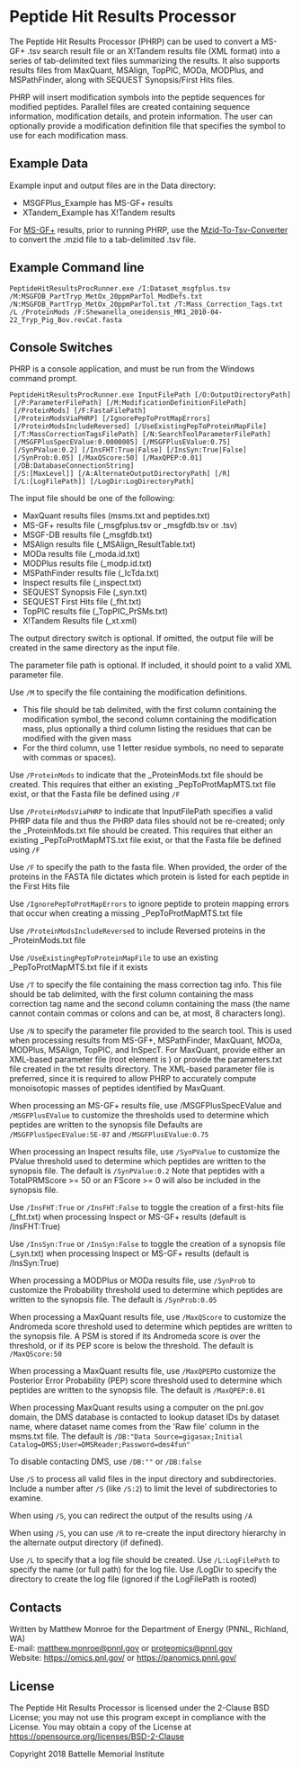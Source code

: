 # Peptide Hit Results Processor

The Peptide Hit Results Processor (PHRP) can be used to convert a MS-GF+ .tsv 
search result file or an X!Tandem results file (XML format) into a series 
of tab-delimited text files summarizing the results. It also supports 
results files from MaxQuant, MSAlign, TopPIC, MODa, MODPlus, and MSPathFinder, 
along with SEQUEST Synopsis/First Hits files.

PHRP will insert modification symbols into the peptide sequences for modified peptides.
Parallel files are created containing sequence information, modification details,
and protein information. The user can optionally provide a modification definition 
file that specifies the symbol to use for each modification mass.

## Example Data

Example input and output files are in the Data directory:
* MSGFPlus_Example has MS-GF+ results
* XTandem_Example has X!Tandem results

For [MS-GF+](https://github.com/sangtaekim/msgfplus) results, prior to running PHRP, use the 
[Mzid-To-Tsv-Converter](https://github.com/PNNL-Comp-Mass-Spec/Mzid-To-Tsv-Converter)
to convert the .mzid file to a tab-delimited .tsv file.

## Example Command line 

```
PeptideHitResultsProcRunner.exe /I:Dataset_msgfplus.tsv /M:MSGFDB_PartTryp_MetOx_20ppmParTol_ModDefs.txt /N:MSGFDB_PartTryp_MetOx_20ppmParTol.txt /T:Mass_Correction_Tags.txt /L /ProteinMods /F:Shewanella_oneidensis_MR1_2010-04-22_Tryp_Pig_Bov.revCat.fasta
```

## Console Switches

PHRP is a console application, and must be run from the Windows command prompt.

```
PeptideHitResultsProcRunner.exe InputFilePath [/O:OutputDirectoryPath]
 [/P:ParameterFilePath] [/M:ModificationDefinitionFilePath]
 [/ProteinMods] [/F:FastaFilePath]
 [/ProteinModsViaPHRP] [/IgnorePepToProtMapErrors]
 [/ProteinModsIncludeReversed] [/UseExistingPepToProteinMapFile]
 [/T:MassCorrectionTagsFilePath] [/N:SearchToolParameterFilePath] 
 [/MSGFPlusSpecEValue:0.0000005] [/MSGFPlusEValue:0.75]
 [/SynPValue:0.2] [/InsFHT:True|False] [/InsSyn:True|False]
 [/SynProb:0.05] [/MaxQScore:50] [/MaxQPEP:0.01]
 [/DB:DatabaseConnectionString]
 [/S:[MaxLevel]] [/A:AlternateOutputDirectoryPath] [/R] 
 [/L:[LogFilePath]] [/LogDir:LogDirectoryPath]
```

The input file should be one of the following:
* MaxQuant results files (msms.txt and peptides.txt)
* MS-GF+ results file (_msgfplus.tsv or _msgfdb.tsv or .tsv)
* MSGF-DB results file (_msgfdb.txt)
* MSAlign results file (_MSAlign_ResultTable.txt)
* MODa results file (_moda.id.txt)
* MODPlus results file (_modp.id.txt)
* MSPathFinder results file (_IcTda.txt)
* Inspect results file (_inspect.txt)
* SEQUEST Synopsis File (_syn.txt)
* SEQUEST First Hits file (_fht.txt)
* TopPIC results file (_TopPIC_PrSMs.txt)
* X!Tandem Results file (_xt.xml)

The output directory switch is optional. If omitted, the output file will be
created in the same directory as the input file.

The parameter file path is optional. If included, it should point to a valid XML
parameter file.

Use `/M` to specify the file containing the modification definitions. 
* This file should be tab delimited, with the first column containing the modification
symbol, the second column containing the modification mass, plus optionally a
third column listing the residues that can be modified with the given mass
* For the third column, use 1 letter residue symbols, no need to separate with commas or spaces).

Use `/ProteinMods` to indicate that the _ProteinMods.txt file should be created.
This requires that either an existing _PepToProtMapMTS.txt file exist, or that
the Fasta file be defined using `/F`

Use `/ProteinModsViaPHRP` to indicate that InputFilePath specifies a valid PHRP
data file and thus the PHRP data files should not be re-created; only the
_ProteinMods.txt file should be created. This requires that either an existing
_PepToProtMapMTS.txt file exist, or that the Fasta file be defined using `/F`

Use `/F` to specify the path to the fasta file. When provided, the order of the
proteins in the FASTA file dictates which protein is listed for each peptide in
the First Hits file

Use `/IgnorePepToProtMapErrors` to ignore peptide to protein mapping errors that
occur when creating a missing _PepToProtMapMTS.txt file

Use `/ProteinModsIncludeReversed` to include Reversed proteins in the
_ProteinMods.txt file

Use `/UseExistingPepToProteinMapFile` to use an existing _PepToProtMapMTS.txt file
if it exists

Use `/T` to specify the file containing the mass correction tag info. This file 
should be tab delimited, with the first column containing the mass correction tag 
name and the second column containing the mass (the name cannot contain commas or 
colons and can be, at most, 8 characters long).

Use `/N` to specify the parameter file provided to the search tool. This is used
when processing results from MS-GF+, MSPathFinder, MaxQuant, MODa, MODPlus,
MSAlign, TopPIC, and InSpecT. For MaxQuant, provide either an XML-based parameter
file (root element is <MaxQuantParams>) or provide the parameters.txt file
created in the txt results directory. The XML-based parameter file is preferred,
since it is required to allow PHRP to accurately compute monoisotopic masses of
peptides identified by MaxQuant.

When processing an MS-GF+ results file, use /MSGFPlusSpecEValue and
`/MSGFPlusEValue` to customize the thresholds used to determine which peptides are
written to the synopsis file
Defaults are `/MSGFPlusSpecEValue:5E-07` and `/MSGFPlusEValue:0.75`

When processing an Inspect results file, use `/SynPValue` to customize the PValue
threshold used to determine which peptides are written to the synopsis file. The
default is `/SynPValue:0.2`  Note that peptides with a TotalPRMScore >= 50 or an
FScore >= 0 will also be included in the synopsis file.

Use `/InsFHT:True` or `/InsFHT:False` to toggle the creation of a first-hits file
(_fht.txt) when processing Inspect or MS-GF+ results (default is /InsFHT:True)

Use `/InsSyn:True` or `/InsSyn:False` to toggle the creation of a synopsis file
(_syn.txt) when processing Inspect or MS-GF+ results (default is /InsSyn:True)

When processing a MODPlus or MODa results file, use `/SynProb` to customize the
Probability threshold used to determine which peptides are written to the
synopsis file. The default is `/SynProb:0.05`

When processing a MaxQuant results file, use `/MaxQScore` to customize the
Andromeda score threshold used to determine which peptides are written to the
synopsis file. A PSM is stored if its Andromeda score is over the threshold, or
if its PEP score is below the threshold. The default is `/MaxQScore:50`

When processing a MaxQuant results file, use `/MaxQPEP`to customize the Posterior
Error Probability (PEP) score threshold used to determine which peptides are
written to the synopsis file. The default is `/MaxQPEP:0.01`

When processing MaxQuant results using a computer on the pnl.gov domain, the DMS
database is contacted to lookup dataset IDs by dataset name, where dataset name
comes from the 'Raw file' column in the msms.txt file. The default is
`/DB:"Data Source=gigasax;Initial Catalog=DMS5;User=DMSReader;Password=dms4fun"`

To disable contacting DMS, use `/DB:""` or `/DB:false`

Use `/S` to process all valid files in the input directory and subdirectories.
Include a number after `/S` (like `/S:2`) to limit the level of subdirectories to
examine.

When using `/S`, you can redirect the output of the results using `/A`

When using `/S`, you can use `/R` to re-create the input directory hierarchy in the
alternate output directory (if defined).

Use `/L` to specify that a log file should be created. Use `/L:LogFilePath` to
specify the name (or full path) for the log file. Use /LogDir to specify the
directory to create the log file (ignored if the LogFilePath is rooted)


## Contacts

Written by Matthew Monroe for the Department of Energy (PNNL, Richland, WA) \
E-mail: matthew.monroe@pnnl.gov or proteomics@pnnl.gov \
Website: https://omics.pnl.gov/ or https://panomics.pnnl.gov/

## License

The Peptide Hit Results Processor is licensed under the 2-Clause BSD License; 
you may not use this program except in compliance with the License. You may obtain 
a copy of the License at https://opensource.org/licenses/BSD-2-Clause

Copyright 2018 Battelle Memorial Institute
